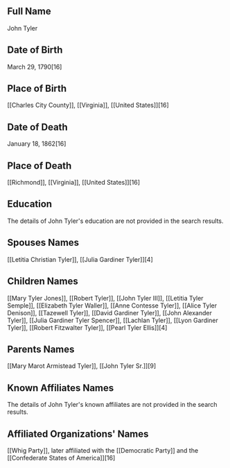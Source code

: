 ## Full Name
John Tyler

## Date of Birth
March 29, 1790[16]

## Place of Birth
[[Charles City County]], [[Virginia]], [[United States]][16]

## Date of Death
January 18, 1862[16]

## Place of Death
[[Richmond]], [[Virginia]], [[United States]][16]

## Education
The details of John Tyler's education are not provided in the search results.

## Spouses Names
[[Letitia Christian Tyler]], [[Julia Gardiner Tyler]][4]

## Children Names
[[Mary Tyler Jones]], [[Robert Tyler]], [[John Tyler III]], [[Letitia Tyler Semple]], [[Elizabeth Tyler Waller]], [[Anne Contesse Tyler]], [[Alice Tyler Denison]], [[Tazewell Tyler]], [[David Gardiner Tyler]], [[John Alexander Tyler]], [[Julia Gardiner Tyler Spencer]], [[Lachlan Tyler]], [[Lyon Gardiner Tyler]], [[Robert Fitzwalter Tyler]], [[Pearl Tyler Ellis]][4]

## Parents Names
[[Mary Marot Armistead Tyler]], [[John Tyler Sr.]][9]

## Known Affiliates Names
The details of John Tyler's known affiliates are not provided in the search results.

## Affiliated Organizations' Names
[[Whig Party]], later affiliated with the [[Democratic Party]] and the [[Confederate States of America]][16]

